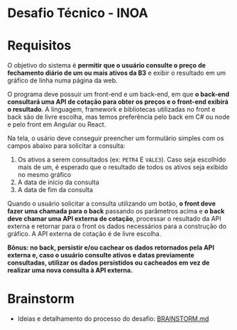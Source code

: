 # Desafio Técnico - INOA

# Requisitos

O objetivo do sistema é **permitir que o usuário consulte o preço de fechamento diário de um ou mais ativos da B3** e exibir o resultado em um gráfico de linha numa página da web.

O programa deve possuir um front-end e um back-end, em que **o back-end consultará uma API de cotação para obter os preços e o front-end exibirá o resultado**. A linguagem, framework e bibliotecas utilizadas no front e back são de livre escolha, mas temos preferência pelo back em C# ou node e pelo front em Angular ou React.

Na tela, o usário deve conseguir preencher um formulário simples com os campos abaixo para solicitar a consulta:

1. Os ativos a serem consultados (ex: `PETR4` E `VALE3`). Caso seja escolhido mais de um, é esperado que o resultado de todos os ativos seja exibido no mesmo gráfico
2. A data de início da consulta
3. A data de fim da consulta

Quando o usuário solicitar a consulta utilizando um botão, **o front deve fazer uma chamada para o back** passando os parâmetros acima e **o back deve chamar uma API externa de cotação**, processar o resultado da API externa e retornar para o front os dados necessários para a construção do gráfico. A API externa de cotação é de livre escolha.

**Bônus: no back, persistir e/ou cachear os dados retornados pela API externa e, caso o usuário consulte ativos e datas previamente consultadas, utilizar os dados persistidos ou cacheados em vez de realizar uma nova consulta à API externa.**

# Brainstorm

- Ideias e detalhamento do processo do desafio: [BRAINSTORM.md](./BRAINSTORM.md)
